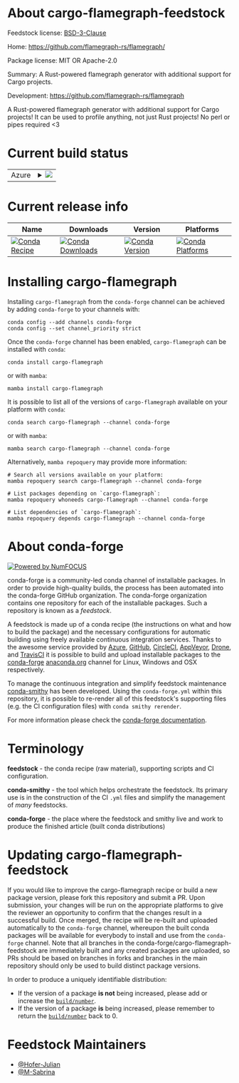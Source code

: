 About cargo-flamegraph-feedstock
================================

Feedstock license: [BSD-3-Clause](https://github.com/conda-forge/cargo-flamegraph-feedstock/blob/main/LICENSE.txt)

Home: https://github.com/flamegraph-rs/flamegraph/

Package license: MIT OR Apache-2.0

Summary: A Rust-powered flamegraph generator with additional support for Cargo projects.

Development: https://github.com/flamegraph-rs/flamegraph

A Rust-powered flamegraph generator with additional support for Cargo
projects! It can be used to profile anything, not just Rust projects! No
perl or pipes required <3

Current build status
====================


<table>
    
  <tr>
    <td>Azure</td>
    <td>
      <details>
        <summary>
          <a href="https://dev.azure.com/conda-forge/feedstock-builds/_build/latest?definitionId=26107&branchName=main">
            <img src="https://dev.azure.com/conda-forge/feedstock-builds/_apis/build/status/cargo-flamegraph-feedstock?branchName=main">
          </a>
        </summary>
        <table>
          <thead><tr><th>Variant</th><th>Status</th></tr></thead>
          <tbody><tr>
              <td>linux_64</td>
              <td>
                <a href="https://dev.azure.com/conda-forge/feedstock-builds/_build/latest?definitionId=26107&branchName=main">
                  <img src="https://dev.azure.com/conda-forge/feedstock-builds/_apis/build/status/cargo-flamegraph-feedstock?branchName=main&jobName=linux&configuration=linux%20linux_64_" alt="variant">
                </a>
              </td>
            </tr><tr>
              <td>osx_64</td>
              <td>
                <a href="https://dev.azure.com/conda-forge/feedstock-builds/_build/latest?definitionId=26107&branchName=main">
                  <img src="https://dev.azure.com/conda-forge/feedstock-builds/_apis/build/status/cargo-flamegraph-feedstock?branchName=main&jobName=osx&configuration=osx%20osx_64_" alt="variant">
                </a>
              </td>
            </tr><tr>
              <td>win_64</td>
              <td>
                <a href="https://dev.azure.com/conda-forge/feedstock-builds/_build/latest?definitionId=26107&branchName=main">
                  <img src="https://dev.azure.com/conda-forge/feedstock-builds/_apis/build/status/cargo-flamegraph-feedstock?branchName=main&jobName=win&configuration=win%20win_64_" alt="variant">
                </a>
              </td>
            </tr>
          </tbody>
        </table>
      </details>
    </td>
  </tr>
</table>

Current release info
====================

| Name | Downloads | Version | Platforms |
| --- | --- | --- | --- |
| [![Conda Recipe](https://img.shields.io/badge/recipe-cargo--flamegraph-green.svg)](https://anaconda.org/conda-forge/cargo-flamegraph) | [![Conda Downloads](https://img.shields.io/conda/dn/conda-forge/cargo-flamegraph.svg)](https://anaconda.org/conda-forge/cargo-flamegraph) | [![Conda Version](https://img.shields.io/conda/vn/conda-forge/cargo-flamegraph.svg)](https://anaconda.org/conda-forge/cargo-flamegraph) | [![Conda Platforms](https://img.shields.io/conda/pn/conda-forge/cargo-flamegraph.svg)](https://anaconda.org/conda-forge/cargo-flamegraph) |

Installing cargo-flamegraph
===========================

Installing `cargo-flamegraph` from the `conda-forge` channel can be achieved by adding `conda-forge` to your channels with:

```
conda config --add channels conda-forge
conda config --set channel_priority strict
```

Once the `conda-forge` channel has been enabled, `cargo-flamegraph` can be installed with `conda`:

```
conda install cargo-flamegraph
```

or with `mamba`:

```
mamba install cargo-flamegraph
```

It is possible to list all of the versions of `cargo-flamegraph` available on your platform with `conda`:

```
conda search cargo-flamegraph --channel conda-forge
```

or with `mamba`:

```
mamba search cargo-flamegraph --channel conda-forge
```

Alternatively, `mamba repoquery` may provide more information:

```
# Search all versions available on your platform:
mamba repoquery search cargo-flamegraph --channel conda-forge

# List packages depending on `cargo-flamegraph`:
mamba repoquery whoneeds cargo-flamegraph --channel conda-forge

# List dependencies of `cargo-flamegraph`:
mamba repoquery depends cargo-flamegraph --channel conda-forge
```


About conda-forge
=================

[![Powered by
NumFOCUS](https://img.shields.io/badge/powered%20by-NumFOCUS-orange.svg?style=flat&colorA=E1523D&colorB=007D8A)](https://numfocus.org)

conda-forge is a community-led conda channel of installable packages.
In order to provide high-quality builds, the process has been automated into the
conda-forge GitHub organization. The conda-forge organization contains one repository
for each of the installable packages. Such a repository is known as a *feedstock*.

A feedstock is made up of a conda recipe (the instructions on what and how to build
the package) and the necessary configurations for automatic building using freely
available continuous integration services. Thanks to the awesome service provided by
[Azure](https://azure.microsoft.com/en-us/services/devops/), [GitHub](https://github.com/),
[CircleCI](https://circleci.com/), [AppVeyor](https://www.appveyor.com/),
[Drone](https://cloud.drone.io/welcome), and [TravisCI](https://travis-ci.com/)
it is possible to build and upload installable packages to the
[conda-forge](https://anaconda.org/conda-forge) [anaconda.org](https://anaconda.org/)
channel for Linux, Windows and OSX respectively.

To manage the continuous integration and simplify feedstock maintenance
[conda-smithy](https://github.com/conda-forge/conda-smithy) has been developed.
Using the ``conda-forge.yml`` within this repository, it is possible to re-render all of
this feedstock's supporting files (e.g. the CI configuration files) with ``conda smithy rerender``.

For more information please check the [conda-forge documentation](https://conda-forge.org/docs/).

Terminology
===========

**feedstock** - the conda recipe (raw material), supporting scripts and CI configuration.

**conda-smithy** - the tool which helps orchestrate the feedstock.
                   Its primary use is in the construction of the CI ``.yml`` files
                   and simplify the management of *many* feedstocks.

**conda-forge** - the place where the feedstock and smithy live and work to
                  produce the finished article (built conda distributions)


Updating cargo-flamegraph-feedstock
===================================

If you would like to improve the cargo-flamegraph recipe or build a new
package version, please fork this repository and submit a PR. Upon submission,
your changes will be run on the appropriate platforms to give the reviewer an
opportunity to confirm that the changes result in a successful build. Once
merged, the recipe will be re-built and uploaded automatically to the
`conda-forge` channel, whereupon the built conda packages will be available for
everybody to install and use from the `conda-forge` channel.
Note that all branches in the conda-forge/cargo-flamegraph-feedstock are
immediately built and any created packages are uploaded, so PRs should be based
on branches in forks and branches in the main repository should only be used to
build distinct package versions.

In order to produce a uniquely identifiable distribution:
 * If the version of a package **is not** being increased, please add or increase
   the [``build/number``](https://docs.conda.io/projects/conda-build/en/latest/resources/define-metadata.html#build-number-and-string).
 * If the version of a package **is** being increased, please remember to return
   the [``build/number``](https://docs.conda.io/projects/conda-build/en/latest/resources/define-metadata.html#build-number-and-string)
   back to 0.

Feedstock Maintainers
=====================

* [@Hofer-Julian](https://github.com/Hofer-Julian/)
* [@M-Sabrina](https://github.com/M-Sabrina/)

